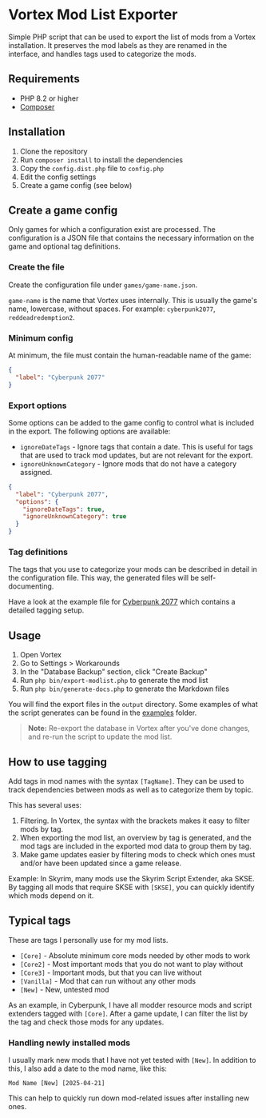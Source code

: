 # Vortex Mod List Exporter

Simple PHP script that can be used to export the list of mods
from a Vortex installation. It preserves the mod labels as they 
are renamed in the interface, and handles tags used to categorize 
the mods.

## Requirements

- PHP 8.2 or higher
- [Composer](https://getcomposer.org) 

## Installation

1. Clone the repository
2. Run `composer install` to install the dependencies
3. Copy the `config.dist.php` file to `config.php`
4. Edit the config settings
5. Create a game config (see below)

## Create a game config

Only games for which a configuration exist are processed.
The configuration is a JSON file that contains the necessary
information on the game and optional tag definitions. 

### Create the file

Create the configuration file under `games/game-name.json`.

`game-name` is the name that Vortex uses internally. This is usually
the game's name, lowercase, without spaces. For example: `cyberpunk2077`,
`reddeadredemption2`.

### Minimum config

At minimum, the file must contain the human-readable name of
the game:

```json
{
  "label": "Cyberpunk 2077"
}
```

### Export options

Some options can be added to the game config to control what
is included in the export. The following options are available:

- `ignoreDateTags` - Ignore tags that contain a date. This is useful
  for tags that are used to track mod updates, but are not relevant
  for the export.
- `ignoreUnknownCategory` - Ignore mods that do not have a category
  assigned. 

```json
{
  "label": "Cyberpunk 2077",
  "options": {
    "ignoreDateTags": true,
    "ignoreUnknownCategory": true
  }
}
```

### Tag definitions

The tags that you use to categorize your mods can be described in
detail in the configuration file. This way, the generated files will
be self-documenting.

Have a look at the example file for [Cyberpunk 2077](./games/examples/cyberpunk2077.json)
which contains a detailed tagging setup.

## Usage

1. Open Vortex
2. Go to Settings > Workarounds
3. In the "Database Backup" section, click "Create Backup"
4. Run `php bin/export-modlist.php` to generate the mod list
5. Run `php bin/generate-docs.php` to generate the Markdown files

You will find the export files in the `output` directory. 
Some examples of what the script generates can be found 
in the [examples](./output/examples) folder.

> **Note:** Re-export the database in Vortex after you've
> done changes, and re-run the script to update the mod list.

## How to use tagging

Add tags in mod names with the syntax `[TagName]`. They can be
used to track dependencies between mods as well as to categorize
them by topic. 

This has several uses:

1. Filtering. In Vortex, the syntax with the brackets makes it
   easy to filter mods by tag. 
2. When exporting the mod list, an overview by tag is generated,
   and the mod tags are included in the exported mod data to
   group them by tag.
3. Make game updates easier by filtering mods to check which ones 
   must and/or have been updated since a game release.

Example: In Skyrim, many mods use the Skyrim Script Extender, aka
SKSE. By tagging all mods that require SKSE with `[SKSE]`, you can
quickly identify which mods depend on it.

## Typical tags

These are tags I personally use for my mod lists. 

- `[Core]` - Absolute minimum core mods needed by other mods to work
- `[Core2]` - Most important mods that you do not want to play without
- `[Core3]` - Important mods, but that you can live without
- `[Vanilla]` - Mod that can run without any other mods
- `[New]` - New, untested mod

As an example, in Cyberpunk, I have all modder resource mods
and script extenders tagged with `[Core]`. After a game update,
I can filter the list by the tag and check those mods for any
updates.

### Handling newly installed mods

I usually mark new mods that I have not yet tested with `[New]`.
In addition to this, I also add a date to the mod name, like this:

`Mod Name [New] [2025-04-21]`

This can help to quickly run down mod-related issues after installing
new ones.

